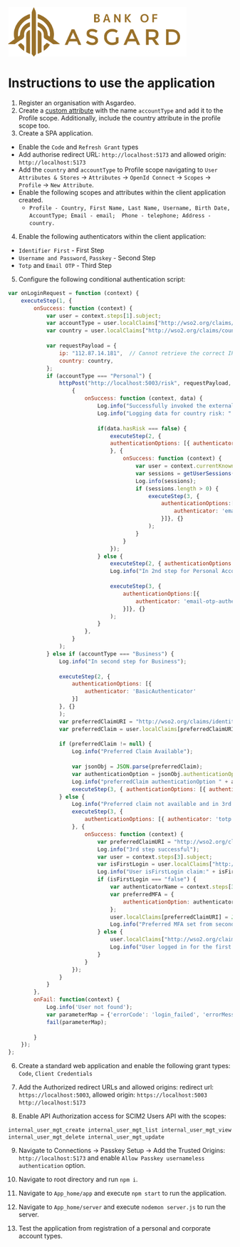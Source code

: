 <img src="./logo.png" width="400" alt="Bank of Asgard" />

# Instructions to use the application

1. Register an organisation with Asgardeo.
2. Create a [custom attribute](https://wso2.com/asgardeo/docs/guides/users/attributes/manage-attributes/) with the name `accountType` and add it to the Profile scope. Additionally, include the country attribute in the profile scope too.
3. Create a SPA application.
  * Enable the `Code` and `Refresh Grant` types
  * Add authorise redirect URL: `http://localhost:5173` and allowed origin: `http://localhost:5173`
  * Add the `country` and `accountType` to Profile scope navigating to `User Attributes & Stores` -> `Attributes` -> `OpenId Connect` -> `Scopes` -> `Profile` -> `New Attribute`.
  * Enable the following scopes and attributes within the client application created.  
    * `Profile - Country, First Name, Last Name, Username, Birth Date, AccountType; Email - email;  Phone - telephone; Address - country.`
4. Enable the following authenticators within the client application:
  * `Identifier First` - First Step
  * `Username and Password`, `Passkey` - Second Step
  * `Totp` and `Email OTP` - Third Step
5. Configure the following conditional authentication script:
```js
var onLoginRequest = function (context) {
    executeStep(1, {
        onSuccess: function (context) {
            var user = context.steps[1].subject;
            var accountType = user.localClaims["http://wso2.org/claims/accountType"];
            var country = user.localClaims["http://wso2.org/claims/country"];

            var requestPayload = {
                ip: "112.87.14.181",  // Cannot retrieve the correct IP from the context. Therefore hardcode your ip address here for testing until the fix is available
                country: country,
            };
            if (accountType === "Personal") {
                httpPost("http://localhost:5003/risk", requestPayload, { "Accept": "application/json"},
                    {
                        onSuccess: function (context, data) {
                            Log.info("Successfully invoked the external API.");
                            Log.info("Logging data for country risk: " + data.hasRisk);

                            if(data.hasRisk === false) {
                                executeStep(2, {
                                authenticationOptions: [{ authenticator: 'FIDOAuthenticator' }, { authenticator: 'BasicAuthenticator' }]
                                }, {
                                    onSuccess: function (context) {
                                        var user = context.currentKnownSubject;
                                        var sessions = getUserSessions(user);
                                        Log.info(sessions);
                                        if (sessions.length > 0) {
                                            executeStep(3, {
                                                authenticationOptions:[{
                                                    authenticator: 'email-otp-authenticator'
                                                }]}, {}
                                            );                                          
                                        }
                                    }
                                });                           
                            } else {
                                executeStep(2, { authenticationOptions: [{ authenticator: 'FIDOAuthenticator' }, { authenticator: 'BasicAuthenticator' }], }, {});
                                Log.info("In 2nd step for Personal Accounts");

                                executeStep(3, {
                                    authenticationOptions:[{
                                        authenticator: 'email-otp-authenticator'
                                    }]}, {}
                                );                            
                            }
                        },
                    }
                );
            } else if (accountType === "Business") {
                Log.info("In second step for Business");

                executeStep(2, {
                    authenticationOptions: [{
                        authenticator: 'BasicAuthenticator'
                    }]
                }, {}
                );
                var preferredClaimURI = "http://wso2.org/claims/identity/preferredMFAOption";
                var preferredClaim = user.localClaims[preferredClaimURI];
                
                if (preferredClaim != null) {
                    Log.info("Preferred Claim Available");

                    var jsonObj = JSON.parse(preferredClaim);
                    var authenticationOption = jsonObj.authenticationOption;
                    Log.info("preferredClaim authenticationOption " + authenticationOption);
                    executeStep(3, { authenticationOptions: [{ authenticator: authenticationOption }], }, {});
                } else {
                    Log.info("Preferred claim not available and in 3rd step");
                    executeStep(3, {
                        authenticationOptions: [{ authenticator: 'totp' }, { authenticator: 'email-otp-authenticator' }]  
                    }, {
                        onSuccess: function (context) {
                            var preferredClaimURI = "http://wso2.org/claims/identity/preferredMFAOption";
                            Log.info("3rd step successful");
                            var user = context.steps[3].subject;
                            var isFirstLogin = user.localClaims["http://wso2.org/claims/isFirstLogin"];
                            Log.info("User isFirstLogin claim:" + isFirstLogin);
                            if (isFirstLogin === "false") {
                                var authenticatorName = context.steps[3].authenticator;
                                var preferredMFA = {
                                    authenticationOption: authenticatorName
                                };
                                user.localClaims[preferredClaimURI] = JSON.stringify(preferredMFA);
                                Log.info("Preferred MFA set from second login for user" + user.username + " as " + user.localClaims[preferredClaimURI]);
                            } else {
                                user.localClaims["http://wso2.org/claims/isFirstLogin"] = false;
                                Log.info("User logged in for the first time. Setting isFirstLogin to false");
                            }
                        }
                    });
                }
            }
        },
        onFail: function(context) {
            Log.info('User not found');
            var parameterMap = {'errorCode': 'login_failed', 'errorMessage': 'login could not be completed', "errorURI":'https://localhost:9443/authenticationendpoint/login.jsp'};
            fail(parameterMap);
                    
        }
    });
};

```
6. Create a standard web application and enable the following grant types:
  `Code`, `Client Credentials`
7. Add the Authorized redirect URLs and allowed origins:
redirect url: `https://localhost:5003`, allowed origin: `https://localhost:5003 http://localhost:5173`

8. Enable API Authorization access for SCIM2 Users API with the scopes:
```
internal_user_mgt_create internal_user_mgt_list internal_user_mgt_view internal_user_mgt_delete internal_user_mgt_update
```
9. Navigate to Connections -> Passkey Setup -> Add the Trusted Origins: `http://localhost:5173` and enable `Allow Passkey usernameless authentication` option. 

 10. Navigate to root directory and run `npm i`.
 11. Navigate to `App_home/app` and execute `npm start` to run the application.
 12. Navigate to `App_home/server` and execute `nodemon server.js` to run the server.
 13. Test the application from registration of a personal and corporate account types.
